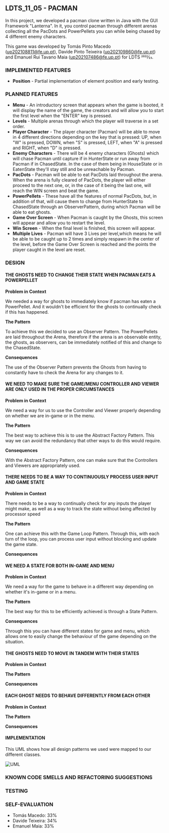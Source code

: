 ## LDTS_11_05 - PACMAN

In this project, we developed a pacman clone written in Java with the GUI Framework "Lanterna". In it, you control pacman through different arenas collecting all the PacDots and PowerPellets you can while being chased by 4 different enemy characters.

This game was developed by Tomás Pinto Macedo (up202108811@fe.up.pt), Davide Pinto Teixeira (up202109860@fe.up.pt) and Emanuel Rui Tavano Maia (up202107486@fe.up.pt) for LDTS 2022⁄23.

### IMPLEMENTED FEATURES

- **Position** - Partial implementation of element position and early testing.

### PLANNED FEATURES

- **Menu** - An introductory screen that appears when the game is booted, it will display the name of the game, the creators and will allow you to start the first level when the "ENTER" key is pressed.
- **Levels** - Multiple arenas through which the player will traverse in a set order.
- **Player Character** - The player character (Pacman) will be able to move in 4 different directions depending on the key that is pressed: UP, when "W" is pressed, DOWN, when "S" is pressed, LEFT, when "A" is pressed and RIGHT, when "D" is pressed.
- **Enemy Characters** - There will be 4 enemy characters (Ghosts) which will chase Pacman until capture if in HunterState or run away from Pacman if in ChasedState. In the case of them being in HouseState or in EatenState they'll stay still and be unreachable by Pacman.
- **PacDots** - Pacman will be able to eat PacDots laid throughout the arena. When the arena is fully cleared of PacDots, the player will either proceed to the next one, or, in the case of it being the last one, will reach the WIN screen and beat the game.
- **PowerPellets** - These have all the features of normal PacDots, but, in addition of that, will cause them to change from HunterState to ChasedState through an ObserverPattern, during which Pacman will be able to eat ghosts.
- **Game Over Screen** - When Pacman is caught by the Ghosts, this screen will appear and allow you to restart the level.
- **Win Screen** - When the final level is finished, this screen will appear.
- **Multiple Lives** - Pacman will have 3 Lives per level,which means he will be able to be caught up to 2 times and simply respawn in the center of the level, before the Game Over Screen is reached and the points the player caught in the level are reset.

### DESIGN

#### THE GHOSTS NEED TO CHANGE THEIR STATE WHEN PACMAN EATS A POWERPELLET

**Problem in Context**

We needed a way for ghosts to immediately know if pacman has eaten a PowerPellet. And it wouldn't be efficient for the ghosts to continually check if this has happened.

**The Pattern**

To achieve this we decided to use an Observer Pattern. The PowerPellets are laid throughout the Arena, therefore if the arena is an observable entity, the ghosts, as observers, can be immediately notified of this and change to the ChasedState.

**Consequences**

The use of the Observer Pattern prevents the Ghosts from having to constantly have to check the Arena for any changes to it.

#### WE NEED TO MAKE SURE THE GAME/MENU CONTROLLER AND VIEWER ARE ONLY USED IN THE PROPER CIRCUMSTANCES

**Problem in Context**

We need a way for us to use the Controller and Viewer properly depending on whether we are in-game or in the menu.

**The Pattern**

The best way to achieve this is to use the Abstract Factory Pattern. This way we can avoid the redundancy that other ways to do this would require.

**Consequences**

With the Abstract Factory Pattern, one can make sure that the Controllers and Viewers are appropriately used.

#### THERE NEEDS TO BE A WAY TO CONTINUOUSLY PROCESS USER INPUT AND GAME STATE

**Problem in Context**

There needs to be a way to continually check for any inputs the player might make, as well as a way to track the state without being affected by processor speed

**The Pattern**

One can achieve this with the Game Loop Pattern. Through this, with each turn of the loop, you can process user input without blocking and update the game state.

**Consequences**



#### WE NEED A STATE FOR BOTH IN-GAME AND MENU

**Problem in Context**

We need a way for the game to behave in a different way depending on whether it's in-game or in a menu.

**The Pattern**

The best way for this to be efficiently achieved is through a State Pattern.

**Consequences**

Through this you can have different states for game and menu, which allows one to easily change the behaviour of the game depending on the situation.

#### THE GHOSTS NEED TO MOVE IN TANDEM WITH THEIR STATES

**Problem in Context**



**The Pattern**



**Consequences**



#### EACH GHOST NEEDS TO BEHAVE DIFFERENTLY FROM EACH OTHER

**Problem in Context**



**The Pattern**



**Consequences**



#### IMPLEMENTATION

This UML shows how all design patterns we used were mapped to our different classes.

![UML](https://user-images.githubusercontent.com/86480539/204031722-0c82dc8e-b347-4cf3-9c65-24a97259226d.png)

### KNOWN CODE SMELLS AND REFACTORING SUGGESTIONS

### TESTING

### SELF-EVALUATION

- Tomás Macedo: 33%
- Davide Teixeira: 34%
- Emanuel Maia: 33%
